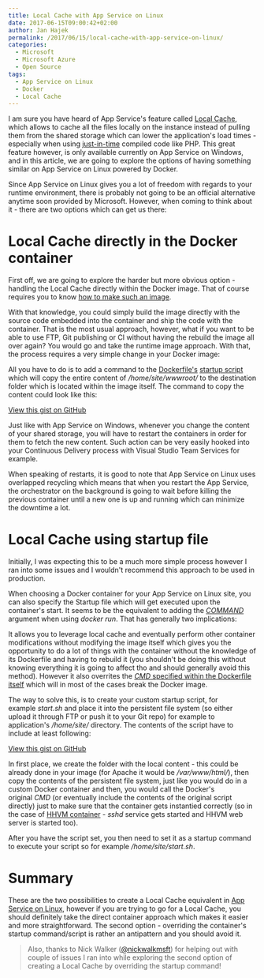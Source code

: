 ```yaml
---
title: Local Cache with App Service on Linux
date: 2017-06-15T09:00:42+02:00
author: Jan Hajek
permalink: /2017/06/15/local-cache-with-app-service-on-linux/
categories:
  - Microsoft
  - Microsoft Azure
  - Open Source
tags:
  - App Service on Linux
  - Docker
  - Local Cache
---
```


<p>I am sure you have heard of App Service's feature called <a href="https://hajekj.net/2016/11/14/speed-up-your-application-in-azure-app-service/">Local Cache</a>, which allows to cache all the files locally on the instance instead of pulling them from the shared storage which can lower the application's load times - especially when using <a href="https://en.wikipedia.org/wiki/Just-in-time_compilation">just-in-time</a> compiled code like PHP. This great feature however, is only available currently on App Service on Windows, and in this article, we are going to explore the options of having something similar on App Service on Linux powered by Docker.</p>

<!--more-->

<p>Since App Service on Linux gives you a lot of freedom with regards to your runtime environment, there is probably not going to be an official alternative anytime soon provided by Microsoft. However, when coming to think about it - there are two options which can get us there:</p>

<h1>Local Cache directly in the Docker container</h1>

<p>First off, we are going to explore the harder but more obvious option - handling the Local Cache directly within the Docker image. That of course requires you to know <a href="https://hajekj.net/2016/12/25/building-custom-docker-images-for-use-in-app-service-on-linux/">how to make such an image</a>.</p>

<p>With that knowledge, you could simply build the image directly with the source code embedded into the container and ship the code with the container. That is the most usual approach, however, what if you want to be able to use FTP, Git publishing or CI without having the rebuild the image all over again? You would go and take the runtime image approach. With that, the process requires a very simple change in your Docker image:</p>

<p>All you have to do is to add a command to the <a href="https://github.com/TheNetworg/appsvc-hhvm/blob/master/Dockerfile#L7">Dockerfile's</a>&nbsp;<a href="https://github.com/TheNetworg/appsvc-hhvm/blob/master/init_container.sh">startup script</a> which will copy the entire content of&nbsp;<em>/home/site/wwwroot/</em> to the destination folder which is located within the image itself. The command to copy the content could look like this:</p>
<div class="wp-block-coblocks-gist"><script src="https://gist.github.com/hajekj/17ab3a7a18b1ad545ff000252dc35451.js?file=315-1.sh"></script><noscript><a href="https://gist.github.com/hajekj/17ab3a7a18b1ad545ff000252dc35451#file-315-1-sh">View this gist on GitHub</a></noscript></div>

<p>Just like with App Service on Windows, whenever you change the content of your&nbsp;shared storage, you will have to restart the containers in order for them to fetch the new content. Such action can be very easily hooked into your Continuous Delivery process with Visual Studio Team Services for example.</p>

<p>When speaking of restarts, it is good to note that App Service on Linux uses overlapped recycling which means that when you restart the App Service, the orchestrator on the background is going to wait before killing the previous container until a new one is up and running which can minimize the downtime a lot.</p>

<h1>Local Cache using startup file</h1>

<p>Initially, I was expecting this to be a much more simple process however I ran into some issues and I wouldn't recommend this approach to be used in production.</p>

<p>When choosing a Docker container for your App Service on Linux site, you can also specify the Startup file which will get executed upon the container's start. It seems to be the equivalent to adding the <a href="https://docs.docker.com/engine/reference/run/#cmd-default-command-or-options"><em>COMMAND</em></a> argument when using&nbsp;<em>docker run</em>. That has generally two implications:</p>

<p>It allows you to leverage local cache and eventually perform other container modifications without modifying the image itself which gives you the opportunity to do a lot of things with the container without the knowledge of its Dockerfile and having to rebuild it (you shouldn't be doing this without knowing everything it is going to affect tho and should generally avoid this method). However it also overrites the&nbsp;<a href="https://github.com/TheNetworg/appsvc-hhvm/blob/master/Dockerfile#L17"><em>CMD</em> specified within the Dockerfile itself</a> which will in most of the cases break the Docker image.</p>

<p>The way to solve this, is to create your custom startup script, for example&nbsp;<em>start.sh</em> and place it into&nbsp;the persistent file system (so either upload it through FTP or push it to your Git repo) for example to application's&nbsp;<em>/home/site</em><em>/</em> directory. The contents of the script have to include at least following:</p>
<div class="wp-block-coblocks-gist"><script src="https://gist.github.com/hajekj/17ab3a7a18b1ad545ff000252dc35451.js?file=315-2.sh"></script><noscript><a href="https://gist.github.com/hajekj/17ab3a7a18b1ad545ff000252dc35451#file-315-2-sh">View this gist on GitHub</a></noscript></div>

<p>In first place, we create the folder with the local content - this could be already done in your image (for Apache it would be&nbsp;<em>/var/www/html/</em>), then copy the contents of the persistent file system, just like you would do in a custom Docker container and then, you would call the Docker's original&nbsp;<em>CMD</em> (or eventually include the contents of the original script directly) just to make sure that the container gets instantied correctly (so in the case of <a href="https://hajekj.net/2016/12/25/building-custom-docker-images-for-use-in-app-service-on-linux/">HHVM container</a> - <em>sshd</em> service gets started and HHVM web server is started too).</p>

<p>After you have the script set, you then need to set it as a startup command to execute your script so for example&nbsp;<em>/home/site/start.sh</em>.</p>

<h1>Summary</h1>

<p>These are the two possibilities to create a Local Cache equivalent in <a href="https://docs.microsoft.com/en-us/azure/app-service/app-service-linux-readme">App Service on Linux</a>, however if you are trying to go for a Local Cache, you should definitely take the direct container approach which makes it easier and more straightforward. The second option - overriding the container's startup command/script is rather an antipattern and you should avoid it.</p>
<!-- wp:quote {"coblocks":[]} -->
<blockquote class="wp-block-quote"><p>Also, thanks to Nick Walker (<a href="https://twitter.com/nickwalkmsft">@nickwalkmsft</a>) for helping out with couple of issues I ran into while exploring the second option of creating a Local Cache by overriding the startup command!</p></blockquote>
<!-- /wp:quote -->